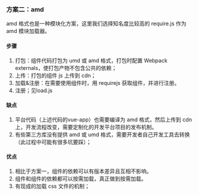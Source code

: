 ### 方案二：amd

amd 格式也是一种模块化方案，这里我们选择知名度比较高的 require.js 作为 amd 模块加载器。

#### 步骤

1. 打包：组件代码打包为 umd 或 amd 格式，打包时配置 Webpack externals，使打包产物不包含公共的依赖；
1. 上传：打包的组件 js 上传到 cdn；
1. 加载&注册：在需要使用组件时，用 requirejs 获取组件，并进行注册。
1. 注册；见load.js


#### 缺点

1. 平台代码（上述代码的vue-app）也需要编译为 amd 格式，然后上传到 cdn 上，开发流程改变，需要定制化的开发平台项目的发布机制。
1. 有些第三方库没有提供 amd 或 umd 格式，需要开发者自己开发工具去转换（此过程中可能有很多坑要踩）；

#### 优点

1. 相比于方案一，组件的依赖可以有版本差异且互相不影响。
1. 组件和组件的依赖都可以按需加载，真正做到按需加载。
1. 有现成的加载 css 文件的机制；
